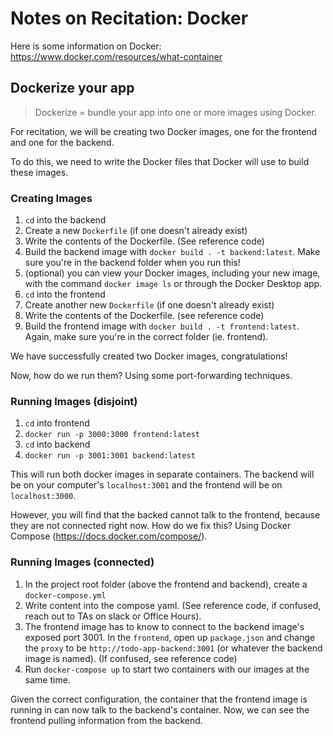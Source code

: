 # Notes on Recitation: Docker

Here is some information on Docker: https://www.docker.com/resources/what-container

## Dockerize your app

> Dockerize = bundle your app into one or more images using Docker.

For recitation, we will be creating two Docker images, one for the frontend and one for the backend.

To do this, we need to write the Docker files that Docker will use to build these images.

### Creating Images
1. `cd` into the backend
2. Create a new `Dockerfile` (if one doesn't already exist)
3. Write the contents of the Dockerfile. (See reference code)
4. Build the backend image with `docker build . -t backend:latest`. Make sure you're in the backend folder when you run this!
5. (optional) you can view your Docker images, including your new image, with the command `docker image ls` or through the Docker Desktop app.
6. `cd` into the frontend
7. Create another new `Dockerfile` (if one doesn't already exist)
8. Write the contents of the Dockerfile. (see reference code)
9. Build the frontend image with `docker build . -t frontend:latest`. Again, make sure you're in the correct folder (ie. frontend).

We have successfully created two Docker images, congratulations! 

Now, how do we run them? Using some port-forwarding techniques.
### Running Images (disjoint)
1. `cd` into frontend
2. `docker run -p 3000:3000 frontend:latest`
3. `cd` into backend
4. `docker run -p 3001:3001 backend:latest`

This will run both docker images in separate containers. The backend will be on your computer's `localhost:3001` and the frontend will be on `localhost:3000`.

However, you will find that the backed cannot talk to the frontend, because they are not connected right now. How do we fix this? Using Docker Compose (https://docs.docker.com/compose/).
### Running Images (connected)
1. In the project root folder (above the frontend and backend), create a `docker-compose.yml`
2. Write content into the compose yaml. (See reference code, if confused, reach out to TAs on slack or Office Hours).
3. The frontend image has to know to connect to the backend image's exposed port 3001. In the `frontend`, open up `package.json` and change the `proxy` to be `http://todo-app-backend:3001` (or whatever the backend image is named). (If confused, see reference code)
4. Run `docker-compose up` to start two containers with our images at the same time.

Given the correct configuration, the container that the frontend image is running in can now talk to the backend's container. Now, we can see the frontend pulling information from the backend.
